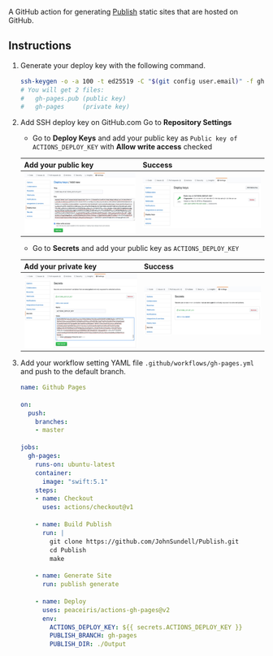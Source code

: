 A GitHub action for generating [Publish](https://github.com/JohnSundell/Publish) static sites that are hosted on GitHub.


## Instructions

1. Generate your deploy key with the following command.

    ```sh
    ssh-keygen -o -a 100 -t ed25519 -C "$(git config user.email)" -f gh-pages -N ""
    # You will get 2 files:
    #   gh-pages.pub (public key)
    #   gh-pages     (private key)
    ```

2. Add SSH deploy key on GitHub.com Go to **Repository Settings**

    - Go to **Deploy Keys** and add your public key as `Public key of ACTIONS_DEPLOY_KEY` with **Allow write access** checked

    | Add your public key | Success |
    |---|---|
    | ![Add your public key](./.github/images/deploy-keys-1.jpg) | ![Success](./.github/images/deploy-keys-2.jpg) |

    - Go to **Secrets** and add your public key as `ACTIONS_DEPLOY_KEY`

    | Add your private key | Success |
    |---|---|
    | ![Add your private key](./.github/images/secrets-1.jpg) | ![Success](./.github/images/secrets-2.jpg) |

3. Add your workflow setting YAML file `.github/workflows/gh-pages.yml` and push to the default branch.

    ```yaml
    name: Github Pages

    on:
      push:
        branches:
        - master

    jobs:
      gh-pages:
        runs-on: ubuntu-latest
        container:
          image: "swift:5.1"
        steps:
        - name: Checkout
          uses: actions/checkout@v1
            
        - name: Build Publish
          run: |
            git clone https://github.com/JohnSundell/Publish.git
            cd Publish
            make

        - name: Generate Site
          run: publish generate

        - name: Deploy
          uses: peaceiris/actions-gh-pages@v2
          env:
            ACTIONS_DEPLOY_KEY: ${{ secrets.ACTIONS_DEPLOY_KEY }}
            PUBLISH_BRANCH: gh-pages
            PUBLISH_DIR: ./Output
    ```